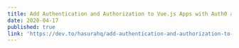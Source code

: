 ```yaml
---
title: Add Authentication and Authorization to Vue.js Apps with Auth0 and GraphQL
date: 2020-04-17
published: true
link: 'https://dev.to/hasurahq/add-authentication-and-authorization-to-vue-js-apps-with-auth0-and-graphql-45ob'
---
```

